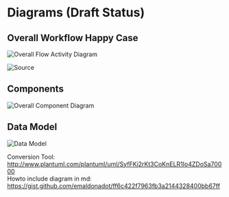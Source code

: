 # Diagrams (Draft Status)

## Overall Workflow Happy Case

![Overall Flow Activity Diagram](http://www.plantuml.com/plantuml/svg/TLDDSzem4BthL-ZMS4XfhdQdauIcdNOIma1cSbxRYwt1Ndca1U9_NsaDKqDL3XYzj-_3ckNUCpZUTwtwr33tFflF-nOe8fzBsysXP7CmFDnM1ce7tMs134g9IcKhTDxI4t5uRY9ag5v1ZRdArbWR7_37GUX0BA6BnA8rvUvr5tu9yMoBOiYLsUeREQ-jxMQQ6oHzit08Z4iy2gXq-6GNMAwmzHYK7yR7xCcSc4tnC4kLsIg7FG9VFaGIAwnQ6D3vNpIj4JD6Lt5-1yEv7CVmfNtTddJwcxxJG9NUs0ujeRohNCnV_IHHx8J-ANUJ79cElG2NJNv9V3UUdIdsZ0jmbRzY7uZidafySw69_rVQX-BdcGw9hqVYYwq3MqtnTCFn3kAt3qsI0driJ2jNnay7T8Cb55KrInRRbDRXfKy1vUuOt3CTXKlyu7ExP92GVipGN_NTbvbAXZnQQPnEUQZ1qFyItXhWT_0_zZInVaOuuBXqPyopxULmtiAfoKkeS5gXtzRGx8fER9Ew3pxnR_i7)

![Source](https://raw.githubusercontent.com/sopra-fs22-group-36/screw-your-neighbor-server/feature_diagrams/src/doc/screw_your_neighbor_overall_workflow.puml)

## Components
![Overall Component Diagram](http://www.plantuml.com/plantuml/png/TPDHJnin3CVVyocilkpfMccF226WWtKJqogezdBY8Mqy6f5BJhaKXYQ-EqaF2wUcbP2Il_zd_-oOyo7fc7QTKr-sAVN3oMpME-sBCjs4RfR_-k3HfyPO_H1rfrIlDu_w0M4oTpO7e87h67n2RoRmNq7-_GtEO8J9ayNdWSJoQs_2Ulro_t7_hZjarrywRRRildJw1UCel5QfTxRAUxbBANZsvLn7Cz27hmpwwb_2wBM3FzPWWFbM9xXO_g1i-GWDj6FmEcQyvn0VxwiKTnYVC6RRPLO-QVlRwZVS5F0AiQZKJoMo6P34nqGQpKQCOXvyYi4vZFMiFtHPbyMel8mGXGmTXocpiHkiGDureX01Xi1bKPzqAavlwuD1cFnSNb3LDf_BIvPdCphfjHwoOV4L5dPT7Z_j-TY3ZPvHfRM4M-p3O5E8XM6iL1F3wNHwneeTDYhYTGCopFiMOJfHG32gbkTTh5PBE87RgxkLAkTHvPkqpy3SXxPzc5Aq34gusShIl-nn8sq1rMzAK-_iT5FS2QTDS_RfEZDCxc5hpT24XP3PJ8I7PgKK5pcON6z10L0xYKsW7FW8KF8S68do7BtPTUuD)

## Data Model

![Data Model](http://www.plantuml.com/plantuml/svg/XLHTJzim57tthx3wqW8hqLwZIQEKg5HZAQ85RPhsu2ON6irngjWPGup_Fb_V65mJQI-nUyxnkH--xfaseZLTBTbuPynUfqcobq8XSbeqTL98eVMqhCH3Ash6AcMWlHS5y5iDxSLc5I3NKZp5s4BKW4WoViEkcktsoOBZ912kYwQ5yqQq9ShPgnV_z7VQEpCAIH3k6RaJW7iRXim9eqWsJ6XEp1l2d0iVVHpnu-dKhgUdnoF-LPXYHmoYWHot9FTYdvuxuutSEbEgwLG1DIXpOtTbf0dE4vsCtHeBDbsh67uSEBTfp1ifeJ1LeoYuBVBzIJKQr0RjY0CvXlbyY6uYUbRiAlWD9Okh6vPxLUck3vllxvCo9kITLqZwV7pp4OpC8oR8yh03f1Ziol-56x6Lu6VJ5qatZPFoHdXqA4xKNJygGv6iQJHfDvs4DPWerqCDSluX7383ezBFgRDXp3tsNiQV6Nln46Q20AwJlUDrsWj__3mAb1JMdLMD0TvM3pl3ctiYKbus_16u0YYvsLMQqobXk93oipVfoqIR4tu11jgwKd1fhK0Rh8zFYeCEf57_ZjY9HMJHIM5UH-6wgPJHVNLz5Ru8FB004xoCIOjDIhdh5T9tGbQbC7xclD-Xy0FNQ97I4FQkEVmn54RZ8vw4_GeYFiUmHVOkHihjDo9z6WFdgE28eNyUGiHMcrOKXhfFcOVYw3d6BDOIeg2wci-fXDbwpRwiidovOAlpx8RTvXVsUpxBSxlaopnZsN9nkM7hx2xBsNhvpHlqGuWMURwwpUSPkxwQVKSw6LDSR9xbJsWpS8EYJzjrOO88QZ0p--DbdCILHrFp71tmzGuzuu4H7zIb_9Tg7XKNceykXIf7WwRquB6s1p31d5CMPw3AhfR_0000)

Conversion Tool: http://www.plantuml.com/plantuml/uml/SyfFKj2rKt3CoKnELR1Io4ZDoSa70000 <br/>
Howto include diagram in md: https://gist.github.com/emaldonadot/ff6c422f7963fb3a2144328400bb67ff
